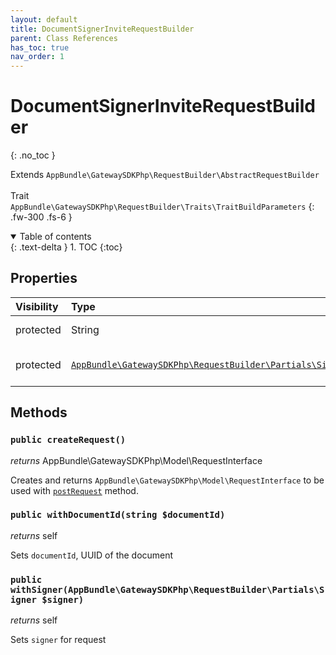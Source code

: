 ```yaml
---
layout: default
title: DocumentSignerInviteRequestBuilder
parent: Class References
has_toc: true
nav_order: 1
---
```


# DocumentSignerInviteRequestBuilder
{: .no_toc }

Extends `AppBundle\GatewaySDKPhp\RequestBuilder\AbstractRequestBuilder` <br><br> Trait `AppBundle\GatewaySDKPhp\RequestBuilder\Traits\TraitBuildParameters`
{: .fw-300 .fs-6 }

<details open markdown="block">
  <summary>
    Table of contents
  </summary>
  {: .text-delta }
1. TOC
{:toc}
</details>

## Properties

| Visibility | Type | Name | Description |
| :--- | :--- | :--- | :--- |
| protected | String | documentId | UUID of the document |
| protected | [`AppBundle\GatewaySDKPhp\RequestBuilder\Partials\Signer`](/documentation/class-ref/GatewaySDKPhp/RequestBuilder/Partials/Signer.html) | signer | Signer to be set in request |


## Methods

### `public createRequest()`

*returns* AppBundle\GatewaySDKPhp\Model\RequestInterface

Creates and returns `AppBundle\GatewaySDKPhp\Model\RequestInterface` to be used with [`postRequest`](/documentation/class-ref/GatewaySDKPhp/ConnectorInterface.html#public-postrequestappbundlegatewaysdkphpmodelrequestinterface-request) method.

### `public withDocumentId(string $documentId)`

*returns* self

Sets `documentId`, UUID of the document

### `public withSigner(AppBundle\GatewaySDKPhp\RequestBuilder\Partials\Signer $signer)`

*returns* self

Sets `signer` for request
